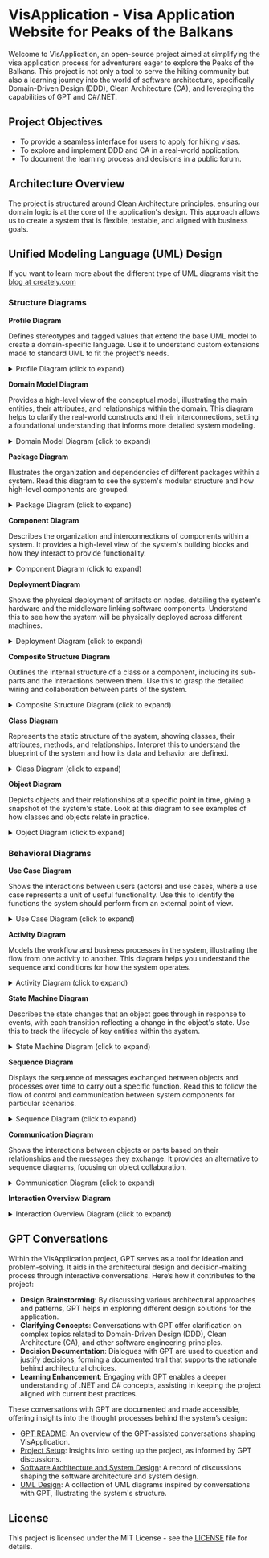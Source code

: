 # VisApplication - Visa Application Website for Peaks of the Balkans

Welcome to VisApplication, an open-source project aimed at simplifying the visa application process for adventurers eager to explore the Peaks of the Balkans. This project is not only a tool to serve the hiking community but also a learning journey into the world of software architecture, specifically Domain-Driven Design (DDD), Clean Architecture (CA), and leveraging the capabilities of GPT and C#/.NET.

## Project Objectives
- To provide a seamless interface for users to apply for hiking visas.
- To explore and implement DDD and CA in a real-world application.
- To document the learning process and decisions in a public forum.

## Architecture Overview
The project is structured around Clean Architecture principles, ensuring our domain logic is at the core of the application's design. This approach allows us to create a system that is flexible, testable, and aligned with business goals.

## Unified Modeling Language (UML) Design

If you want to learn more about the different type of UML diagrams visit the [blog at creately.com](https://creately.com/blog/diagrams/uml-diagram-types-examples/)

### Structure Diagrams

**Profile Diagram**

Defines stereotypes and tagged values that extend the base UML model to create a domain-specific language. Use it to understand custom extensions made to standard UML to fit the project's needs.

<details>
    <summary>Profile Diagram (click to expand)</summary>
    <div style="text-align: center;">
      <img src="docs/uml/structure/profile_diagram.png" alt="Profile Diagram">
    </div>
</details>


**Domain Model Diagram**

Provides a high-level view of the conceptual model, illustrating the main entities, their attributes, and relationships within the domain. This diagram helps to clarify the real-world constructs and their interconnections, setting a foundational understanding that informs more detailed system modeling.

<details>
    <summary>Domain Model Diagram (click to expand)</summary>
    <div style="text-align: center;">
      <img src="docs/uml/structure/domain_model_diagram.png" alt="Domain Model Diagram">
    </div>
</details>

**Package Diagram**

Illustrates the organization and dependencies of different packages within a system. Read this diagram to see the system's modular structure and how high-level components are grouped.

<details>
    <summary>Package Diagram (click to expand)</summary>
    <div style="text-align: center;">
      <img src="docs/uml/structure/package_diagram.png" alt="Package Diagram">
    </div>
</details>


**Component Diagram**

Describes the organization and interconnections of components within a system. It provides a high-level view of the system's building blocks and how they interact to provide functionality.

<details>
    <summary>Component Diagram (click to expand)</summary>
    <div style="text-align: center;">
      <img src="docs/uml/structure/component_diagram.png" alt="Component Diagram">
    </div>
</details>

**Deployment Diagram**

Shows the physical deployment of artifacts on nodes, detailing the system's hardware and the middleware linking software components. Understand this to see how the system will be physically deployed across different machines.

<details>
    <summary>Deployment Diagram (click to expand)</summary>
    <div style="text-align: center;">
      <img src="docs/uml/structure/deployment_diagram.png" alt="Deployment Diagram">
    </div>
</details>

**Composite Structure Diagram**

Outlines the internal structure of a class or a component, including its sub-parts and the interactions between them. Use this to grasp the detailed wiring and collaboration between parts of the system.

<details>
    <summary>Composite Structure Diagram (click to expand)</summary>
    <div style="text-align: center;">
      <img src="docs/uml/structure/composite_structure_diagram.png" alt="Composite Structure Diagram">
    </div>
</details>


**Class Diagram**

Represents the static structure of the system, showing classes, their attributes, methods, and relationships. Interpret this to understand the blueprint of the system and how its data and behavior are defined.

<details>
    <summary>Class Diagram (click to expand)</summary>
    <div style="text-align: center;">
      <img src="docs/uml/structure/class_diagram.png" alt="Class Diagram">
    </div>
</details>

**Object Diagram**

Depicts objects and their relationships at a specific point in time, giving a snapshot of the system's state. Look at this diagram to see examples of how classes and objects relate in practice.

<details>
    <summary>Object Diagram (click to expand)</summary>
    <div style="text-align: center;">
      <img src="docs/uml/structure/object_diagram.png" alt="Object Diagram">
    </div>
</details>

### Behavioral Diagrams

**Use Case Diagram**

Shows the interactions between users (actors) and use cases, where a use case represents a unit of useful functionality. Use this to identify the functions the system should perform from an external point of view.

<details>
    <summary>Use Case Diagram (click to expand)</summary>
    <div style="text-align: center;">
      <img src="docs/uml/behavioral/use_case_diagram.png" alt="Use Case Diagram">
    </div>
</details>

**Activity Diagram**

Models the workflow and business processes in the system, illustrating the flow from one activity to another. This diagram helps you understand the sequence and conditions for how the system operates.

<details>
    <summary>Activity Diagram (click to expand)</summary>
    <div style="text-align: center;">
      <img src="docs/uml/behavioral/activity_diagram.png" alt="Activity Diagram">
    </div>
</details>

**State Machine Diagram**

Describes the state changes that an object goes through in response to events, with each transition reflecting a change in the object's state. Use this to track the lifecycle of key entities within the system.

<details>
    <summary>State Machine Diagram (click to expand)</summary>
    <div style="text-align: center;">
      <img src="docs/uml/behavioral/state_machine_diagram.png" alt="State Machine Diagram">
    </div>
</details>

**Sequence Diagram**

Displays the sequence of messages exchanged between objects and processes over time to carry out a specific function. Read this to follow the flow of control and communication between system components for particular scenarios.

<details>
    <summary>Sequence Diagram (click to expand)</summary>
    <div style="text-align: center;">
      <img src="docs/uml/behavioral/sequence_diagram.png" alt="Sequence Diagram">
    </div>
</details>

**Communication Diagram**

Shows the interactions between objects or parts based on their relationships and the messages they exchange. It provides an alternative to sequence diagrams, focusing on object collaboration.

<details>
    <summary>Communication Diagram (click to expand)</summary>
    <div style="text-align: center;">
      <img src="docs/uml/behavioral/communication_diagram.png" alt="Communication Diagram">
    </div>
</details>


**Interaction Overview Diagram**

<details>
    <summary>Interaction Overview Diagram (click to expand)</summary>
    <div style="text-align: center;">
      <img src="docs/uml/behavioral/interactive_overview_diagram.png" alt="Interaction Overview Diagram">
    </div>
</details>

## GPT Conversations

Within the VisApplication project, GPT serves as a tool for ideation and problem-solving. It aids in the architectural design and decision-making process through interactive conversations. Here’s how it contributes to the project:

- **Design Brainstorming**: By discussing various architectural approaches and patterns, GPT helps in exploring different design solutions for the application.
- **Clarifying Concepts**: Conversations with GPT offer clarification on complex topics related to Domain-Driven Design (DDD), Clean Architecture (CA), and other software engineering principles.
- **Decision Documentation**: Dialogues with GPT are used to question and justify decisions, forming a documented trail that supports the rationale behind architectural choices.
- **Learning Enhancement**: Engaging with GPT enables a deeper understanding of .NET and C# concepts, assisting in keeping the project aligned with current best practices.

These conversations with GPT are documented and made accessible, offering insights into the thought processes behind the system’s design:

- [GPT README](docs/gpt/0-README.md): An overview of the GPT-assisted conversations shaping VisApplication.
- [Project Setup](docs/gpt/1-project_setup.md): Insights into setting up the project, as informed by GPT discussions.
- [Software Architecture and System Design](docs/gpt/2-software_architecture_and_system_design.md): A record of discussions shaping the software architecture and system design.
- [UML Design](docs/gpt/3-UML_design.md): A collection of UML diagrams inspired by conversations with GPT, illustrating the system's structure.


## License
This project is licensed under the MIT License - see the [LICENSE](LICENSE) file for details.